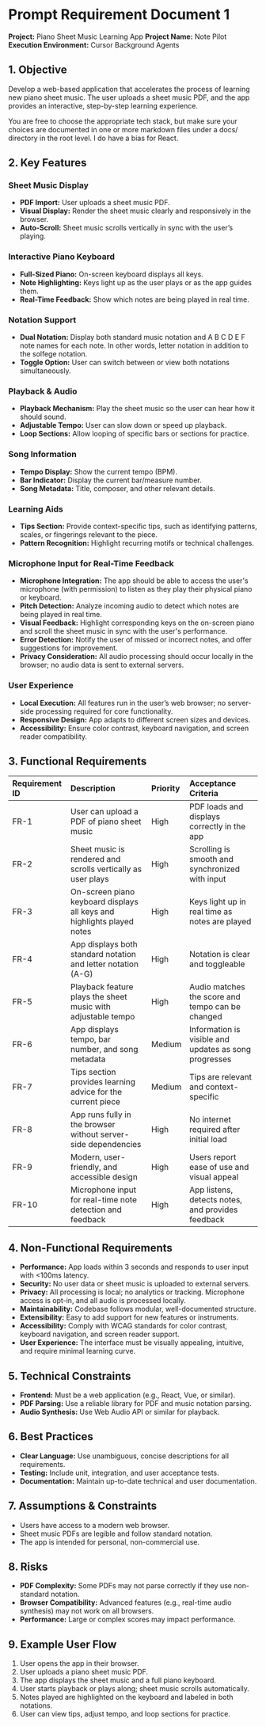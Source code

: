 
# Prompt Requirement Document 1

**Project:** Piano Sheet Music Learning App
**Project Name:** Note Pilot
**Execution Environment:** Cursor Background Agents

## 1. Objective

Develop a web-based application that accelerates the process of learning new piano sheet music. The user uploads a sheet music PDF, and the app provides an interactive, step-by-step learning experience.

You are free to choose the appropriate tech stack, but make sure your choices are documented in one or more markdown files under a docs/ directory in the root level. I do have a bias for React.

## 2. Key Features

### Sheet Music Display

- **PDF Import:** User uploads a sheet music PDF.
- **Visual Display:** Render the sheet music clearly and responsively in the browser.
- **Auto-Scroll:** Sheet music scrolls vertically in sync with the user’s playing.


### Interactive Piano Keyboard

- **Full-Sized Piano:** On-screen keyboard displays all keys.
- **Note Highlighting:** Keys light up as the user plays or as the app guides them.
- **Real-Time Feedback:** Show which notes are being played in real time.


### Notation Support

- **Dual Notation:** Display both standard music notation and A B C D E F note names for each note. In other words, letter notation in addition to the solfege notation.
- **Toggle Option:** User can switch between or view both notations simultaneously.


### Playback \& Audio

- **Playback Mechanism:** Play the sheet music so the user can hear how it should sound.
- **Adjustable Tempo:** User can slow down or speed up playback.
- **Loop Sections:** Allow looping of specific bars or sections for practice.


### Song Information

- **Tempo Display:** Show the current tempo (BPM).
- **Bar Indicator:** Display the current bar/measure number.
- **Song Metadata:** Title, composer, and other relevant details.


### Learning Aids

- **Tips Section:** Provide context-specific tips, such as identifying patterns, scales, or fingerings relevant to the piece.
- **Pattern Recognition:** Highlight recurring motifs or technical challenges.

### Microphone Input for Real-Time Feedback

- **Microphone Integration:** The app should be able to access the user's microphone (with permission) to listen as they play their physical piano or keyboard.
- **Pitch Detection:** Analyze incoming audio to detect which notes are being played in real time.
- **Visual Feedback:** Highlight corresponding keys on the on-screen piano and scroll the sheet music in sync with the user's performance.
- **Error Detection:** Notify the user of missed or incorrect notes, and offer suggestions for improvement.
- **Privacy Consideration:** All audio processing should occur locally in the browser; no audio data is sent to external servers.


### User Experience

- **Local Execution:** All features run in the user’s web browser; no server-side processing required for core functionality.
- **Responsive Design:** App adapts to different screen sizes and devices.
- **Accessibility:** Ensure color contrast, keyboard navigation, and screen reader compatibility.

## 3. Functional Requirements

| Requirement ID | Description | Priority | Acceptance Criteria |
| :-- | :-- | :-- | :-- |
| FR-1 | User can upload a PDF of piano sheet music | High | PDF loads and displays correctly in the app |
| FR-2 | Sheet music is rendered and scrolls vertically as user plays | High | Scrolling is smooth and synchronized with input |
| FR-3 | On-screen piano keyboard displays all keys and highlights played notes | High | Keys light up in real time as notes are played |
| FR-4 | App displays both standard notation and letter notation (A-G) | High | Notation is clear and toggleable |
| FR-5 | Playback feature plays the sheet music with adjustable tempo | High | Audio matches the score and tempo can be changed |
| FR-6 | App displays tempo, bar number, and song metadata | Medium | Information is visible and updates as song progresses |
| FR-7 | Tips section provides learning advice for the current piece | Medium | Tips are relevant and context-specific |
| FR-8 | App runs fully in the browser without server-side dependencies | High | No internet required after initial load |
| FR-9 | Modern, user-friendly, and accessible design | High | Users report ease of use and visual appeal |
| FR-10 | Microphone input for real-time note detection and feedback | High | App listens, detects notes, and provides feedback |

## 4. Non-Functional Requirements

- **Performance:** App loads within 3 seconds and responds to user input with <100ms latency.
- **Security:** No user data or sheet music is uploaded to external servers.
- **Privacy:** All processing is local; no analytics or tracking. Microphone access is opt-in, and all audio is processed locally.
- **Maintainability:** Codebase follows modular, well-documented structure.
- **Extensibility:** Easy to add support for new features or instruments.
- **Accessibility:** Comply with WCAG standards for color contrast, keyboard navigation, and screen reader support.
- **User Experience:** The interface must be visually appealing, intuitive, and require minimal learning curve.

## 5. Technical Constraints

- **Frontend:** Must be a web application (e.g., React, Vue, or similar).
- **PDF Parsing:** Use a reliable library for PDF and music notation parsing.
- **Audio Synthesis:** Use Web Audio API or similar for playback.


## 6. Best Practices

- **Clear Language:** Use unambiguous, concise descriptions for all requirements.
- **Testing:** Include unit, integration, and user acceptance tests.
- **Documentation:** Maintain up-to-date technical and user documentation.

## 7. Assumptions \& Constraints

- Users have access to a modern web browser.
- Sheet music PDFs are legible and follow standard notation.
- The app is intended for personal, non-commercial use.


## 8. Risks

- **PDF Complexity:** Some PDFs may not parse correctly if they use non-standard notation.
- **Browser Compatibility:** Advanced features (e.g., real-time audio synthesis) may not work on all browsers.
- **Performance:** Large or complex scores may impact performance.


## 9. Example User Flow

1. User opens the app in their browser.
2. User uploads a piano sheet music PDF.
3. The app displays the sheet music and a full piano keyboard.
4. User starts playback or plays along; sheet music scrolls automatically.
5. Notes played are highlighted on the keyboard and labeled in both notations.
6. User can view tips, adjust tempo, and loop sections for practice.
